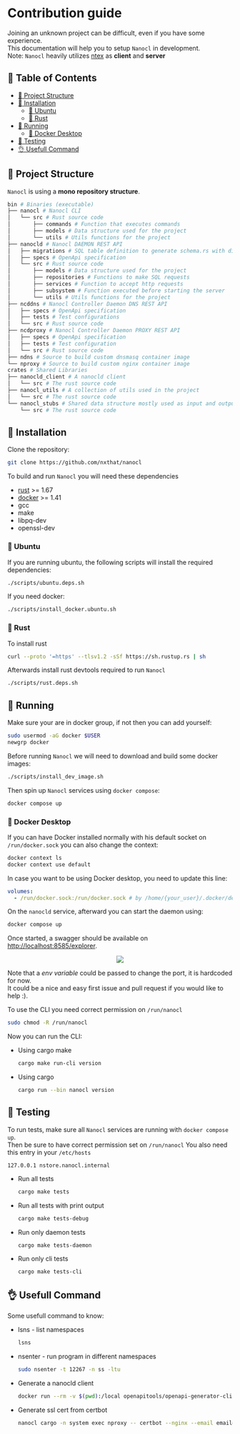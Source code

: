 # Contribution guide

Joining an unknown project can be difficult, even if you have some experience.<br />
This documentation will help you to setup `Nanocl` in development.<br />
Note: `Nanocl` heavily utilizes [ntex](https://ntex.rs) as **client** and **server**

## 📙 Table of Contents

- [📁 Project Structure](#-project-structure)
- [💾 Installation](#-installation)
  - [🐧 Ubuntu](#-ubuntu)
  - [🦀 Rust](#-rust)
- [🏃 Running](#-running)
  - [🐋 Docker Desktop](#-docker-desktop)
- [🧪 Testing](#-testing)
- [👌 Usefull Command](#-usefull-command)

## 📁 Project Structure

`Nanocl` is using a **mono repository structure**.<br />

```sh
bin # Binaries (executable)
├── nanocl # Nanocl CLI
│   └── src # Rust source code
│       ├── commands # Function that executes commands
│       ├── models # Data structure used for the project
│       └── utils # Utils functions for the project
├── nanocld # Nanocl DAEMON REST API
│   ├── migrations # SQL table definition to generate schema.rs with diesel
│   ├── specs # OpenApi specification
│   └── src # Rust source code
│       ├── models # Data structure used for the project
│       ├── repositories # Functions to make SQL requests
│       ├── services # Function to accept http requests
│       ├── subsystem # Function executed before starting the server
│       └── utils # Utils functions for the project
├── ncddns # Nanocl Controller Daemon DNS REST API
│   ├── specs # OpenApi specification
│   ├── tests # Test configurations
│   └── src # Rust source code
├── ncdproxy # Nanocl Controller Daemon PROXY REST API
│   ├── specs # OpenApi specification
│   ├── tests # Test configuration
│   └── src # Rust source code
├── ndns # Source to build custom dnsmasq container image
└── nproxy # Source to build custom nginx container image
crates # Shared Libraries
├── nanocld_client # A nanocld client
│   └── src # The rust source code
├── nanocl_utils # A collection of utils used in the project
│   └── src # The rust source code
└── nanocl_stubs # Shared data structure mostly used as input and output of out DAEMON
    └── src # The rust source code
```

## 💾 Installation

Clone the repository:

```sh
git clone https://github.com/nxthat/nanocl
```

To build and run `Nanocl` you will need these dependencies

- [rust](https://www.rust-lang.org) >= 1.67
- [docker](https://www.docker.com) >= 1.41
- gcc
- make
- libpq-dev
- openssl-dev

### 🐧 Ubuntu

If you are running ubuntu, the following scripts will install the required dependencies:

```sh
./scripts/ubuntu.deps.sh
```

If you need docker:

```sh
./scripts/install_docker.ubuntu.sh
```

### 🦀 Rust

To install rust

```sh
curl --proto '=https' --tlsv1.2 -sSf https://sh.rustup.rs | sh
```

Afterwards install rust devtools required to run `Nanocl`

```sh
./scripts/rust.deps.sh
```

## 🏃 Running

Make sure your are in docker group, if not then you can add yourself:

```sh
sudo usermod -aG docker $USER
newgrp docker
```

Before running `Nanocl` we will need to download and build some docker images:

```sh
./scripts/install_dev_image.sh
```

Then spin up `Nanocl` services using `docker compose`:

```sh
docker compose up
```

### 🐋 Docker Desktop

If you can have Docker installed normally with his default socket on `/run/docker.sock` you can also change the context:

```sh
docker context ls
docker context use default
```

In case you want to be using Docker desktop, you need to update this line:

```yaml
volumes:
  - /run/docker.sock:/run/docker.sock # by /home/{your_user}/.docker/desktop/docker.sock:/run/docker.sock
```

On the `nanocld` service, afterward you can start the daemon using:

```sh
docker compose up
```

Once started, a swagger should be available on [http://localhost:8585/explorer](http://localhost:8585/explorer).

<div align="center">
  <img src="./doc/swagger.png" />
</div>

Note that a _env variable_ could be passed to change the port, it is hardcoded for now.<br />
It could be a nice and easy first issue and pull request if you would like to help :).

To use the CLI you need correct permission on `/run/nanocl`

```sh
sudo chmod -R /run/nanocl
```

Now you can run the CLI:

- Using cargo make

  ```sh
  cargo make run-cli version
  ```

- Using cargo

  ```sh
  cargo run --bin nanocl version
  ```

## 🧪 Testing

To run tests, make sure all `Nanocl` services are running with `docker compose up`.<br/>
Then be sure to have correct permission set on `/run/nanocl`
You also need this entry in your `/etc/hosts`

```
127.0.0.1 nstore.nanocl.internal
```

- Run all tests

  ```sh
  cargo make tests
  ```

- Run all tests with print output

  ```sh
  cargo make tests-debug
  ```

- Run only daemon tests

  ```sh
  cargo make tests-daemon
  ```

- Run only cli tests
  ```sh
  cargo make tests-cli
  ```

## 👌 Usefull Command

Some usefull command to know:

- lsns - list namespaces

  ```sh
  lsns
  ```

- nsenter - run program in different namespaces

  ```sh
  sudo nsenter -t 12267 -n ss -ltu
  ```

- Generate a nanocld client

  ```sh
  docker run --rm -v $(pwd):/local openapitools/openapi-generator-cli generate -g rust -i /local/specs/v1/swagger.json -o /local/client
  ```

- Generate ssl cert from certbot
  ```sh
  nanocl cargo -n system exec nproxy -- certbot --nginx --email email@email.com --agree-tos -d your-domain.com
  ```
